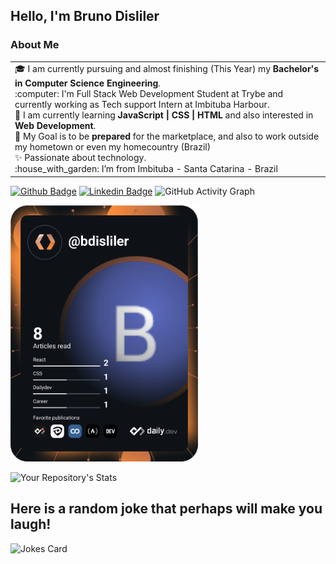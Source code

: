 ## Hello, I'm Bruno Disliler

### About Me
<table>
 <tr>
   <td valign="center">
     🎓 I am currently pursuing and almost finishing (This Year) my <b>Bachelor's in Computer Science Engineering</b>. <br>
    :computer: I'm Full Stack Web Development Student at Trybe and currently working as Tech support Intern at Imbituba Harbour. <br>
    🌱 I am currently learning <b>JavaScript | CSS | HTML</b> and also interested in <b>Web Development</b>. <br>
     🎯 My Goal is to be <b>prepared</b> for the marketplace, and also to work outside my hometown or even my homecountry (Brazil)<br>
     ✨ Passionate about technology. <br>
    :house_with_garden: I’m from Imbituba - Santa Catarina - Brazil <br>
   </td>
 </tr>
</table>

[![Github Badge](https://img.shields.io/badge/-Github-000?style=flat-square&logo=Github&logoColor=white&link=https://github.com/BrunoDisliler/BrunoDisliler/blob/main/ABOUTME.md)](https://github.com/BrunoDisliler/BrunoDisliler/blob/main/ABOUTME.md) [![Linkedin Badge](https://img.shields.io/badge/-LinkedIn-blue?style=flat-square&logo=Linkedin&logoColor=white&link=https://www.linkedin.com/in/brunodisliler/)]( https://www.linkedin.com/in/brunodisliler/) 
![GitHub Activity Graph](https://activity-graph.herokuapp.com/graph?username=BrunoDisliler&theme=dracula&hide_border=true)


<a href="https://app.daily.dev/DailyDevTips"><img src="https://github.com/BrunoDisliler/BrunoDisliler/blob/main/devcard.svg" width="300" alt="Bruno Disliler's Dev Card"/></a>


![Your Repository's Stats](https://github-readme-stats.vercel.app/api?username=BrunoDisliler&show_icons=true)                                                       





 ##   Here is a random joke that perhaps will make you laugh!
 ![Jokes Card](https://readme-jokes.vercel.app/api)

